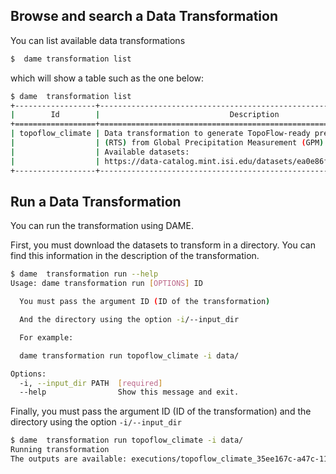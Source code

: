 ## Browse and search a Data Transformation

You can list available data transformations


```bash
$  dame transformation list
```
which will show a table such as the one below:

```bash
$ dame  transformation list
+------------------+----------------------------------------------------------------------------------+
|        Id        |                             Description                                          |
+==================+==================================================================================+
| topoflow_climate | Data transformation to generate TopoFlow-ready precipitation files               |
|                  | (RTS) from Global Precipitation Measurement (GPM) data sources                   |
|                  | Available datasets:                                                              |
|                  | https://data-catalog.mint.isi.edu/datasets/ea0e86f3-9470-4e7e-a581-df85b4a7075d  |
+------------------+----------------------------------------------------------------------------------+
```


## Run a Data Transformation

You can run the transformation using DAME.

First, you must download the datasets to transform in a directory. You can find this information in the description of the transformation.

```bash
$ dame  transformation run --help  
Usage: dame transformation run [OPTIONS] ID

  You must pass the argument ID (ID of the transformation)

  And the directory using the option -i/--input_dir

  For example:

  dame transformation run topoflow_climate -i data/

Options:
  -i, --input_dir PATH  [required]
  --help                Show this message and exit.
```

Finally, you must pass the argument ID (ID of the transformation) and the directory using the option `-i/--input_dir` 

```bash
$ dame  transformation run topoflow_climate -i data/
Running transformation
The outputs are available: executions/topoflow_climate_35ee167c-a47c-11ea-9ec5-acde48001122/tmp/outputs
```
